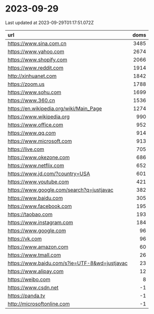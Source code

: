 # 2023-09-29

<!-- BEGIN -->
Last updated at 2023-09-29T01:17:51.072Z

url | doms
:- | -:
https://www.sina.com.cn | 3485
https://www.yahoo.com | 2674
https://www.shopify.com | 2066
https://www.reddit.com | 1914
http://xinhuanet.com | 1842
https://zoom.us | 1788
https://www.sohu.com | 1699
https://www.360.cn | 1536
https://en.wikipedia.org/wiki/Main_Page | 1274
https://www.wikipedia.org | 990
https://www.office.com | 952
https://www.qq.com | 914
https://www.microsoft.com | 913
https://live.com | 705
https://www.okezone.com | 686
https://www.netflix.com | 652
https://www.jd.com/?country=USA | 601
https://www.youtube.com | 421
https://www.google.com/search?q=justjavac | 382
https://www.baidu.com | 305
https://www.facebook.com | 195
https://taobao.com | 193
https://www.instagram.com | 184
https://www.google.com | 96
https://vk.com | 96
https://www.amazon.com | 60
https://www.tmall.com | 26
https://www.baidu.com/s?ie=UTF-8&wd=justjavac | 23
https://www.alipay.com | 12
https://weibo.com | 8
https://www.csdn.net | -1
https://panda.tv | -1
http://microsoftonline.com | -1
<!-- END -->
